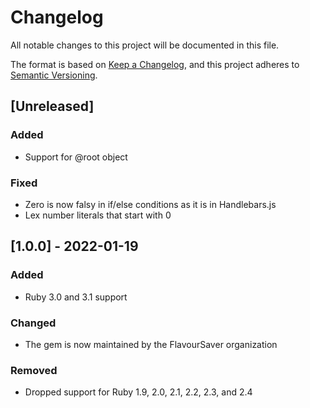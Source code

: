 # Changelog

All notable changes to this project will be documented in this file.

The format is based on [Keep a Changelog](https://keepachangelog.com/en/1.0.0/),
and this project adheres to [Semantic Versioning](https://semver.org/spec/v2.0.0.html).

## [Unreleased]

### Added

* Support for @root object

### Fixed

* Zero is now falsy in if/else conditions as it is in Handlebars.js
* Lex number literals that start with 0

## [1.0.0] - 2022-01-19

### Added

* Ruby 3.0 and 3.1 support

### Changed

* The gem is now maintained by the FlavourSaver organization

### Removed

* Dropped support for Ruby 1.9, 2.0, 2.1, 2.2, 2.3, and 2.4

